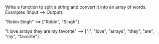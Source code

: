 Write a function to split a string and convert it into an array of words.
Examples (Input ==> Output):

"Robin Singh" ==> ["Robin", "Singh"]

"I love arrays they are my favorite" ==> ["I", "love", "arrays", "they", "are", "my", "favorite"]

